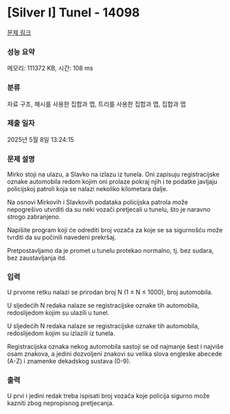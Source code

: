 # [Silver I] Tunel - 14098 

[문제 링크](https://www.acmicpc.net/problem/14098) 

### 성능 요약

메모리: 111372 KB, 시간: 108 ms

### 분류

자료 구조, 해시를 사용한 집합과 맵, 트리를 사용한 집합과 맵, 집합과 맵

### 제출 일자

2025년 5월 8일 13:24:15

### 문제 설명

<p>Mirko stoji na ulazu, a Slavko na izlazu iz tunela. Oni zapisuju registracijske oznake automobila redom kojim oni prolaze pokraj njih i te podatke javljaju policijskoj patroli koja se nalazi nekoliko kilometara dalje.</p>

<p>Na osnovi Mirkovih i Slavkovih podataka policijska patrola može nepogrešivo utvrditi da su neki vozači pretjecali u tunelu, što je naravno strogo zabranjeno.</p>

<p>Napišite program koji će odrediti broj vozača za koje se sa sigurnošću može tvrditi da su počinili navedeni prekršaj.</p>

<p>Pretpostavljamo da je promet u tunelu protekao normalno, tj. bez sudara, bez zaustavljanja itd.</p>

### 입력 

 <p>U prvome retku nalazi se prirodan broj N (1 ≤ N ≤ 1000), broj automobila.</p>

<p>U sljedećih N redaka nalaze se registracijske oznake tih automobila, redoslijedom kojim su ulazili u tunel.</p>

<p>U sljedećih N redaka nalaze se registracijske oznake tih automobila, redoslijedom kojim su izlazili iz tunela.</p>

<p>Registracijska oznaka nekog automobila sastoji se od najmanje šest i najviše osam znakova, a jedini dozvoljeni znakovi su velika slova engleske abecede (A-Z) i znamenke dekadskog sustava (0-9). </p>

### 출력 

 <p>U prvi i jedini redak treba ispisati broj vozača koje policija sigurno može kazniti zbog nepropisnog pretjecanja.</p>

